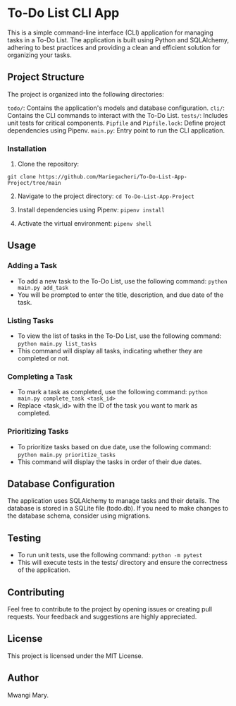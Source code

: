# To-Do List CLI App
This is a simple command-line interface (CLI) application for managing tasks in a To-Do List. The application is built using Python and SQLAlchemy, adhering to best practices and providing a clean and efficient solution for organizing your tasks.

## Project Structure
The project is organized into the following directories:

`todo/`: Contains the application's models and database configuration.
`cli/`: Contains the CLI commands to interact with the To-Do List.
`tests/`: Includes unit tests for critical components.
`Pipfile` and `Pipfile.lock`: Define project dependencies using Pipenv.
`main.py`: Entry point to run the CLI application.

### Installation
1. Clone the repository:

`git clone https://github.com/Mariegacheri/To-Do-List-App-Project/tree/main`

2. Navigate to the project directory:
`cd To-Do-List-App-Project`

3. Install dependencies using Pipenv:
`pipenv install`

4. Activate the virtual environment:
`pipenv shell`

## Usage
### Adding a Task
- To add a new task to the To-Do List, use the following command:
`python main.py add_task`
- You will be prompted to enter the title, description, and due date of the task.

### Listing Tasks
- To view the list of tasks in the To-Do List, use the following command:
`python main.py list_tasks`
- This command will display all tasks, indicating whether they are completed or not.

### Completing a Task
- To mark a task as completed, use the following command:
`python main.py complete_task <task_id>`
- Replace <task_id> with the ID of the task you want to mark as completed.

### Prioritizing Tasks
- To prioritize tasks based on due date, use the following command:
`python main.py prioritize_tasks`
- This command will display the tasks in order of their due dates.

## Database Configuration
The application uses SQLAlchemy to manage tasks and their details. The database is stored in a SQLite file (todo.db). If you need to make changes to the database schema, consider using migrations.

## Testing
- To run unit tests, use the following command:
`python -m pytest`
- This will execute tests in the tests/ directory and ensure the correctness of the application.

## Contributing
Feel free to contribute to the project by opening issues or creating pull requests. Your feedback and suggestions are highly appreciated.

## License
This project is licensed under the MIT License.

## Author
Mwangi Mary.